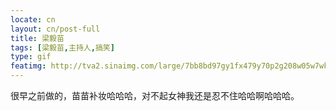 ```yaml
---
locate: cn
layout: cn/post-full
title: 梁毅苗
tags: [梁毅苗,主持人,搞笑]
type: gif
featimg: http://tva2.sinaimg.com/large/7bb8bd97gy1fx479y70p2g208w05w7wk.gif
---
```


很早之前做的，苗苗补妆哈哈哈，对不起女神我还是忍不住哈哈啊哈哈哈。